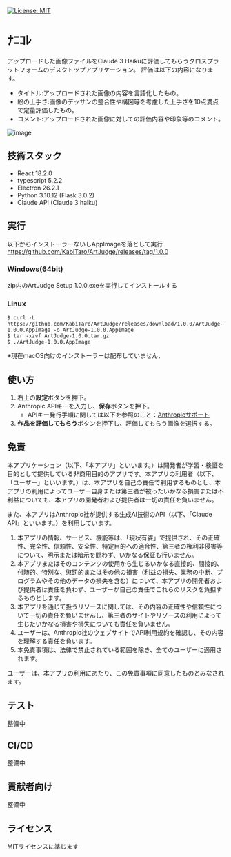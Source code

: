 [![License: MIT](https://img.shields.io/badge/License-MIT-yellow.svg)](https://github.com/KabiTaro/ArtJudgeblob/main/LICENSE.txt)
# ﾅﾆｺﾚ
アップロードした画像ファイルをClaude 3 Haikuに評価してもらうクロスプラットフォームのデスクトップアプリケーション。 評価は以下の内容になります。
- タイトル:アップロードされた画像の内容を言語化したもの。
- 絵の上手さ:画像のデッサンの整合性や構図等を考慮した上手さを10点満点で定量評価したもの。
- コメント:アップロードされた画像に対しての評価内容や印象等のコメント。

![image](https://github.com/KabiTaro/ArtJudge/assets/48993782/5bb5a667-eb4b-4f5f-83fa-4555d2e9fcaf)

## 技術スタック

- React 18.2.0
- typescript 5.2.2
- Electron 26.2.1
- Python 3.10.12 (Flask 3.0.2)
- Claude API (Claude 3 haiku)

## 実行
以下からインストーラーないしAppImageを落として実行
https://github.com/KabiTaro/ArtJudge/releases/tag/1.0.0
### Windows(64bit)
zip内のArtJudge Setup 1.0.0.exeを実行してインストールする

### Linux
```
$ curl -L https://github.com/KabiTaro/ArtJudge/releases/download/1.0.0/ArtJudge-1.0.0.AppImage -o ArtJudge-1.0.0.AppImage
$ tar -xzvf ArtJudge-1.0.0.tar.gz
$ ./ArtJudge-1.0.0.AppImage
```
※現在macOS向けのインストーラーは配布していません、

## 使い方
1. 右上の**設定**ボタンを押下。
2. Anthropic APIキーを入力し、**保存**ボタンを押下。
   - APIキー発行手順に関しては以下を参照のこと：[Anthropicサポート](https://support.anthropic.com/ja/articles/8114521)
3. **作品を評価してもらう**ボタンを押下し、評価してもらう画像を選択する。

## 免責
本アプリケーション（以下、「本アプリ」といいます。）は開発者が学習・検証を目的として提供している非商用目的のアプリです。本アプリの利用者（以下、「ユーザー」といいます。）は、本アプリを自己の責任で利用するものとし、本アプリの利用によってユーザー自身または第三者が被ったいかなる損害または不利益についても、本アプリの開発者および提供者は一切の責任を負いません。

また、本アプリはAnthropic社が提供する生成AI技術のAPI（以下、「Claude API」といいます。）を利用しています。

1. 本アプリの情報、サービス、機能等は、「現状有姿」で提供され、その正確性、完全性、信頼性、安全性、特定目的への適合性、第三者の権利非侵害等について、明示または暗示を問わず、いかなる保証も行いません。
2. 本アプリまたはそのコンテンツの使用から生じるいかなる直接的、間接的、付随的、特別な、懲罰的またはその他の損害（利益の損失、業務の中断、プログラムやその他のデータの損失を含む）について、本アプリの開発者および提供者は責任を負わず、ユーザーが自己の責任でこれらのリスクを負担するものとします。
3. 本アプリを通じて扱うリソースに関しては、その内容の正確性や信頼性について一切の責任を負いませんし、第三者のサイトやリソースの利用によって生じたいかなる損害や損失についても責任を負いません。
4. ユーザーは、Anthropic社のウェブサイトでAPI利用規約を確認し、その内容を理解する責任を負います。
5. 本免責事項は、法律で禁止されている範囲を除き、全てのユーザーに適用されます。

ユーザーは、本アプリの利用にあたり、この免責事項に同意したものとみなされます。

## テスト
整備中

## CI/CD
整備中

## 貢献者向け
整備中

## ライセンス
MITライセンスに準じます